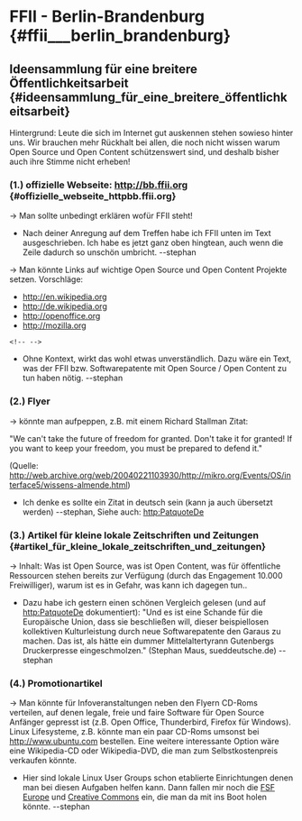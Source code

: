 # FFII - Berlin-Brandenburg {#ffii___berlin_brandenburg}

## Ideensammlung für eine breitere Öffentlichkeitsarbeit {#ideensammlung_für_eine_breitere_öffentlichkeitsarbeit}

Hintergrund: Leute die sich im Internet gut auskennen stehen sowieso
hinter uns. Wir brauchen mehr Rückhalt bei allen, die noch nicht wissen
warum Open Source und Open Content schützenswert sind, und deshalb
bisher auch ihre Stimme nicht erheben!

### (1.) offizielle Webseite: <http://bb.ffii.org> {#offizielle_webseite_httpbb.ffii.org}

-\> Man sollte unbedingt erklären wofür FFII steht!

-   Nach deiner Anregung auf dem Treffen habe ich FFII unten im Text
    ausgeschrieben. Ich habe es jetzt ganz oben hingtean, auch wenn die
    Zeile dadurch so unschön umbricht. \--stephan

-\> Man könnte Links auf wichtige Open Source und Open Content Projekte
setzen. Vorschläge:

-   <http://en.wikipedia.org>
-   <http://de.wikipedia.org>
-   <http://openoffice.org>
-   <http://mozilla.org>

```{=html}
<!-- -->
```
-   Ohne Kontext, wirkt das wohl etwas unverständlich. Dazu wäre ein
    Text, was der FFII bzw. Softwarepatente mit Open Source / Open
    Content zu tun haben nötig. \--stephan

### (2.) Flyer

-\> könnte man aufpeppen, z.B. mit einem Richard Stallman Zitat:

\"We can\'t take the future of freedom for granted. Don\'t take it for
granted! If you want to keep your freedom, you must be prepared to
defend it.\"

(Quelle:
<http://web.archive.org/web/20040221103930/http://mikro.org/Events/OS/interface5/wissens-almende.html>)

-   Ich denke es sollte ein Zitat in deutsch sein (kann ja auch
    übersetzt werden) \--stephan, Siehe auch: <http:PatquoteDe>

### (3.) Artikel für kleine lokale Zeitschriften und Zeitungen {#artikel_für_kleine_lokale_zeitschriften_und_zeitungen}

-\> Inhalt: Was ist Open Source, was ist Open Content, was für
öffentliche Ressourcen stehen bereits zur Verfügung (durch das
Engagement 10.000 Freiwilliger), warum ist es in Gefahr, was kann ich
dagegen tun..

-   Dazu habe ich gestern einen schönen Vergleich gelesen (und auf
    <http:PatquoteDe> dokumentiert): \"Und es ist eine Schande für die
    Europäische Union, dass sie beschließen will, dieser beispiellosen
    kollektiven Kulturleistung durch neue Softwarepatente den Garaus zu
    machen. Das ist, als hätte ein dummer Mittelaltertyrann Gutenbergs
    Druckerpresse eingeschmolzen.\" (Stephan Maus, sueddeutsche.de)
    \--stephan

### (4.) Promotionartikel

-\> Man könnte für Infoveranstaltungen neben den Flyern CD-Roms
verteilen, auf denen legale, freie und faire Software für Open Source
Anfänger gepresst ist (z.B. Open Office, Thunderbird, Firefox für
Windows). Linux Lifesysteme, z.B. könnte man ein paar CD-Roms umsonst
bei <http://www.ubuntu.com> bestellen. Eine weitere interessante Option
wäre eine Wikipedia-CD oder Wikipedia-DVD, die man zum Selbstkostenpreis
verkaufen könnte.

-   Hier sind lokale Linux User Groups schon etablierte Einrichtungen
    denen man bei diesen Aufgaben helfen kann. Dann fallen mir noch die
    [FSF Europe](http://www.fsfeurope.org/ "wikilink") und [Creative
    Commons](http://de.creativecommons.org/ "wikilink") ein, die man da
    mit ins Boot holen könnte. \--stephan
